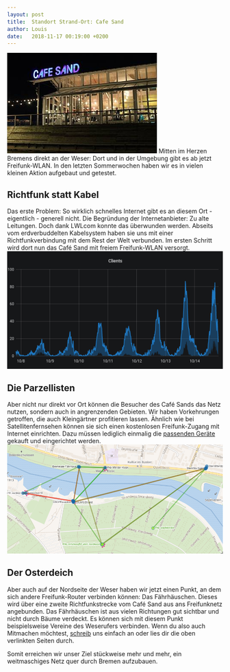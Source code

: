 ```yaml
---
layout: post
title:  Standort Strand-Ort: Cafe Sand
author: Louis
date:   2018-11-17 00:19:00 +0200
---
```


<img src="/blog/files/2018-11-15/cafe_sand_beleuchtet.jpg" style="max-height:400px">
Mitten im Herzen Bremens direkt an der Weser: Dort und in der Umgebung gibt es ab jetzt Freifunk-WLAN. In den letzten Sommerwochen haben wir es in vielen kleinen Aktion aufgebaut und getestet.

## Richtfunk statt Kabel
Das erste Problem: So wirklich schnelles Internet gibt es an diesem Ort - eigentlich - generell nicht. Die Begründung der Internetanbieter: Zu alte Leitungen.
Doch dank LWLcom konnte das überwunden werden. Abseits vom erdverbuddelten Kabelsystem haben sie uns mit einer Richtfunkverbindung mit dem Rest der Welt verbunden.
Im ersten Schritt wird dort nun das Café Sand mit freiem Freifunk-WLAN versorgt.
<a href="/blog/files/2018-11-15/clients_grafana.png"><img src="/blog/files/2018-11-15/clients_grafana.png" alt="unify ist gut belegt" style="max-height:400px"></a>

## Die Parzellisten
Aber nicht nur direkt vor Ort können die Besucher des Café Sands das Netz nutzen, sondern auch in angrenzenden Gebieten. Wir haben Vorkehrungen getroffen, die auch Kleingärtner profitieren lassen. Ähnlich wie bei Satellitenfernsehen können sie sich einen kostenlosen Freifunk-Zugang mit Internet einrichten. Dazu müssen lediglich einmalig die
[passenden Geräte](https://wiki.bremen.freifunk.net/Anleitungen/Firmware/Flashen#auswahl-der-hardware_richtfunk-f%C3%BCr-den-au%C3%9Fenbereich) gekauft und eingerichtet werden.
<a href="/blog/files/2018-11-15/cafesand_braungruen.png"><img src="/blog/files/2018-11-15/cafesand_braungruen.png" alt="screenshot1" style="max-height:400px"></a>

## Der Osterdeich
Aber auch auf der Nordseite der Weser haben wir jetzt einen Punkt, an dem sich andere Freifunk-Router verbinden können: Das Fährhäuschen.
Dieses wird über eine zweite Richtfunkstrecke vom Café Sand aus ans Freifunknetz angebunden.
Das Fährhäuschen ist aus vielen Richtungen gut sichtbar und nicht durch Bäume verdeckt.
Es können sich mit diesem Punkt beispielsweise Vereine des Weserufers verbinden.
Wenn du also auch Mitmachen möchtest, [schreib](mailto:info@bremen.freifunk.net) uns einfach an oder lies dir die oben verlinkten Seiten durch.

Somit erreichen wir unser Ziel stückweise mehr und mehr, ein weitmaschiges Netz quer durch Bremen aufzubauen.
